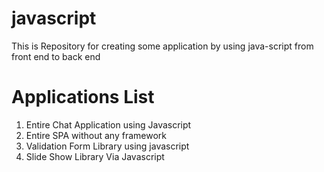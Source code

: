 # javascript
This is Repository for creating some application by using java-script from front end to back end  

# Applications List
1. Entire Chat Application using Javascript 
2. Entire SPA without any framework 
3. Validation Form Library using javascript 
4. Slide Show Library Via Javascript 
